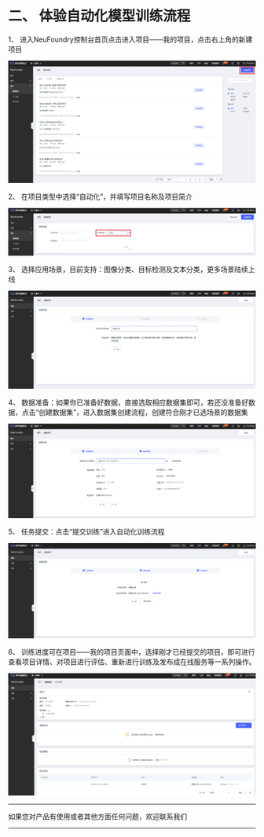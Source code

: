 # 二、	体验自动化模型训练流程

1、	进入NeuFoundry控制台首页点击进入项目——我的项目，点击右上角的新建项目

![新建项目](../../../../image/AI-and-Machine-Learning/NeuFoundry/8.1.3/8.1.3.2/1.png)

2、	在项目类型中选择“自动化”，并填写项目名称及项目简介

![选址项目类型](../../../../image/AI-and-Machine-Learning/NeuFoundry/8.1.3/8.1.3.2/2.png)

3、	选择应用场景，目前支持：图像分类、目标检测及文本分类，更多场景陆续上线

![选址应用场景](../../../../image/AI-and-Machine-Learning/NeuFoundry/8.1.3/8.1.3.2/3.png)

4、	数据准备：如果你已准备好数据，直接选取相应数据集即可，若还没准备好数据，点击“创建数据集”，进入数据集创建流程，创建符合刚才已选场景的数据集

![数据准备](../../../../image/AI-and-Machine-Learning/NeuFoundry/8.1.3/8.1.3.2/4.png)

5、	任务提交：点击“提交训练”进入自动化训练流程

![提交训练](../../../../image/AI-and-Machine-Learning/NeuFoundry/8.1.3/8.1.3.2/5.png)

6、	训练进度可在项目——我的项目页面中，选择刚才已经提交的项目，即可进行查看项目详情、对项目进行评估、重新进行训练及发布成在线服务等一系列操作。

![查看训练进度](../../../../image/AI-and-Machine-Learning/NeuFoundry/8.1.3/8.1.3.2/6.png)



---

如果您对产品有使用或者其他方面任何问题，欢迎联系我们

---